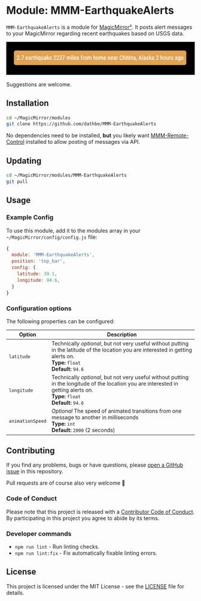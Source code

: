 # Module: MMM-EarthquakeAlerts

`MMM-EarthquakeAlerts` is a module for [MagicMirror²](https://github.com/MagicMirrorOrg/MagicMirror). It posts alert messages to your MagicMirror regarding recent earthquakes based on USGS data.

![Example Screenshot](screenshot.png)

Suggestions are welcome.

## Installation

```bash
cd ~/MagicMirror/modules
git clone https://github.com/dathbe/MMM-EarthquakeAlerts
```

No dependencies need to be installed, **but** you likely want [MMM-Remote-Control](https://github.com/Jopyth/MMM-Remote-Control) installed to allow posting of messages via API.

## Updating

```sh
cd ~/MagicMirror/modules/MMM-EarthquakeAlerts
git pull
```

## Usage

### Example Config

To use this module, add it to the modules array in your `~/MagicMirror/config/config.js` file:

````js
{
  module: 'MMM-EarthquakeAlerts',
  position: 'top_bar',
  config: {
    latitude: 39.1,
    longitude: 94.6,
  }
}
````

### Configuration options

The following properties can be configured:

| Option                | Description
|-----------------------|------------
|`latitude`       |Technically *optional*, but not very useful without putting in the latitude of the location you are interested in getting alerts on.<br>**Type:** `float`<br>**Default:** `94.6`
|`longitude`      |Technically *optional*, but not very useful without putting in the longitude of the location you are interested in getting alerts on.<br>**Type:** `float`<br>**Default:** `94.6`
|`animationSpeed` |*Optional* The speed of animated transitions from one message to another in milliseconds<br>**Type:** `int`<br>**Default:** `2000` (2 seconds)

## Contributing

If you find any problems, bugs or have questions, please [open a GitHub issue](https://github.com/dathbe/MMM-EarthquakeAlerts/issues) in this repository.

Pull requests are of course also very welcome 🙂

### Code of Conduct

Please note that this project is released with a [Contributor Code of Conduct](CODE_OF_CONDUCT.md). By participating in this project you agree to abide by its terms.

### Developer commands

- `npm run lint` - Run linting checks.
- `npm run lint:fix` - Fix automatically fixable linting errors.

## License

This project is licensed under the MIT License - see the [LICENSE](LICENSE.md) file for details.

